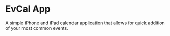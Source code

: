 EvCal App
=========

A simple iPhone and iPad calendar application that allows for quick 
addition of your most common events.